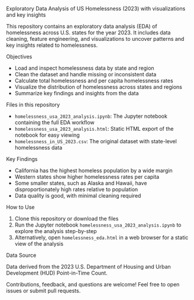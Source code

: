 
Exploratory Data Analysis of US Homelessness (2023) with visualizations and key insights

This repository contains an exploratory data analysis (EDA) of homelessness across U.S. states for the year 2023. It includes data cleaning, feature engineering, and visualizations to uncover patterns and key insights related to homelessness.

Objectives

- Load and inspect homelessness data by state and region  
- Clean the dataset and handle missing or inconsistent data  
- Calculate total homelessness and per capita homelessness rates  
- Visualize the distribution of homelessness across states and regions  
- Summarize key findings and insights from the data

Files in this repository

- `homelessness_usa_2023_analysis.ipynb`: The Jupyter notebook containing the full EDA workflow  
- `homelessness_usa_2023_analysis.html`: Static HTML export of the notebook for easy viewing  
- `homelessness_in_US_2023.csv`: The original dataset with state-level homelessness data

Key Findings

- California has the highest homeless population by a wide margin  
- Western states show higher homelessness rates per capita  
- Some smaller states, such as Alaska and Hawaii, have disproportionately high rates relative to population  
- Data quality is good, with minimal cleaning required

How to Use

1. Clone this repository or download the files  
2. Run the Jupyter notebook `homelessness_usa_2023_analysis.ipynb` to explore the analysis step-by-step  
3. Alternatively, open `homelessness_eda.html` in a web browser for a static view of the analysis

Data Source

Data derived from the 2023 U.S. Department of Housing and Urban Development (HUD) Point-in-Time Count.


Contributions, feedback, and questions are welcome! Feel free to open issues or submit pull requests.
